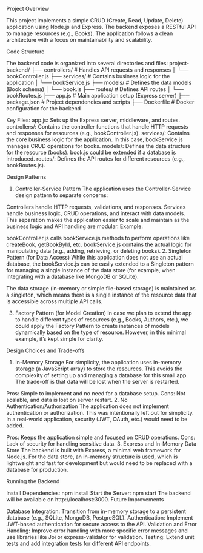 Project Overview

This project implements a simple CRUD (Create, Read, Update, Delete) application using Node.js and Express. The backend exposes a RESTful API to manage resources (e.g., Books). The application follows a clean architecture with a focus on maintainability and scalability.

Code Structure

The backend code is organized into several directories and files:
project-backend/
├── controllers/        # Handles API requests and responses
│   └── bookController.js
├── services/           # Contains business logic for the application
│   └── bookService.js
├── models/             # Defines the data models (Book schema)
│   └── book.js
├── routes/             # Defines API routes
│   └── bookRoutes.js
├── app.js              # Main application setup (Express server)
├── package.json        # Project dependencies and scripts
├── Dockerfile          # Docker configuration for the backend

Key Files:
app.js: Sets up the Express server, middleware, and routes.
controllers/: Contains the controller functions that handle HTTP requests and responses for resources (e.g., bookController.js).
services/: Contains the core business logic for the application. In this case, bookService.js manages CRUD operations for books.
models/: Defines the data structure for the resource (books). book.js could be extended if a database is introduced.
routes/: Defines the API routes for different resources (e.g., bookRoutes.js).

Design Patterns

1. Controller-Service Pattern
The application uses the Controller-Service design pattern to separate concerns:

Controllers handle HTTP requests, validations, and responses.
Services handle business logic, CRUD operations, and interact with data models. This separation makes the application easier to scale and maintain as the business logic and API handling are modular.
Example:

bookController.js calls bookService.js methods to perform operations like createBook, getBookById, etc.
bookService.js contains the actual logic for manipulating data (e.g., adding, retrieving, or deleting books).
2. Singleton Pattern (for Data Access)
While this application does not use an actual database, the bookService.js can be easily extended to a Singleton pattern for managing a single instance of the data store (for example, when integrating with a database like MongoDB or SQLite).

The data storage (in-memory or simple file-based storage) is maintained as a singleton, which means there is a single instance of the resource data that is accessible across multiple API calls.

3. Factory Pattern (for Model Creation)
In case we plan to extend the app to handle different types of resources (e.g., Books, Authors, etc.), we could apply the Factory Pattern to create instances of models dynamically based on the type of resource. However, in this minimal example, it’s kept simple for clarity.

Design Choices and Trade-offs

1. In-Memory Storage
For simplicity, the application uses in-memory storage (a JavaScript array) to store the resources. This avoids the complexity of setting up and managing a database for this small app. The trade-off is that data will be lost when the server is restarted.

Pros: Simple to implement and no need for a database setup.
Cons: Not scalable, and data is lost on server restart.
2. No Authentication/Authorization
The application does not implement authentication or authorization. This was intentionally left out for simplicity. In a real-world application, security (JWT, OAuth, etc.) would need to be added.

Pros: Keeps the application simple and focused on CRUD operations.
Cons: Lack of security for handling sensitive data.
3. Express and In-Memory Data Store
The backend is built with Express, a minimal web framework for Node.js. For the data store, an in-memory structure is used, which is lightweight and fast for development but would need to be replaced with a database for production.

Running the Backend

Install Dependencies:
npm install
Start the Server:
npm start
The backend will be available on http://localhost:3000.
Future Improvements

Database Integration: Transition from in-memory storage to a persistent database (e.g., SQLite, MongoDB, PostgreSQL).
Authentication: Implement JWT-based authentication for secure access to the API.
Validation and Error Handling: Improve error handling with more specific error messages and use libraries like Joi or express-validator for validation.
Testing: Extend unit tests and add integration tests for different API endpoints.
